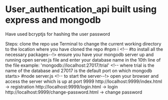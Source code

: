 # User_authentication_api built using express and mongodb
Have used bcryptjs for hashing the user password


Steps: 
clone the repo 
use Terminal to change the current working directory to the location where you have cloned the repo
#npm i <!-- #to install all the necessary packages--!>
ensure you have your mongodb server up and running
open server.js file and enter your database name in the 10th line of the file
example: 'mongodb://localhost:27017/trial' <!-- where trial is the name of the database and 27017 is the default port on which mongodb starts>
#node server.js <!-- to start the server--!>
open your browser and access the server which is up at port 9999
http://localhost:9999/index.html -> registration
http://localhost:9999/login.html -> login
http://localhost:9999/change-password.html -> change password

<!-- if port 9999 is busy, change the port number in the server.js file - line number 116 and 117>
